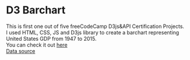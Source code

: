 # D3 Barchart
This is first one out of five freeCodeCamp D3js&amp;API Certification Projects.  
I used HTML, CSS, JS and D3js library to create a barchart representing United States GDP from 1947 to 2015.  
You can check it out [here](https://wojwozniak.github.io/d3-barchart/)  
[Data source](https://raw.githubusercontent.com/FreeCodeCamp/ProjectReferenceData/master/GDP-data.json)
